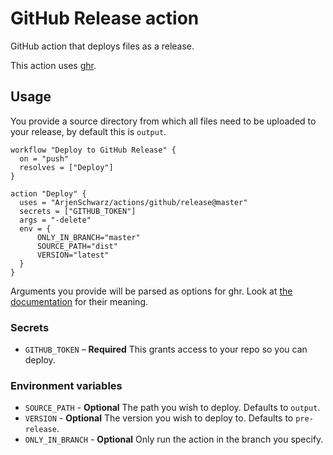 # GitHub Release action

GitHub action that deploys files as a release.

This action uses [ghr](https://github.com/tcnksm/ghr).

## Usage

You provide a source directory from which all files need to be uploaded to your release, by default this is `output`.

```hcl
workflow "Deploy to GitHub Release" {
  on = "push"
  resolves = ["Deploy"]
}

action "Deploy" {
  uses = "ArjenSchwarz/actions/github/release@master"
  secrets = ["GITHUB_TOKEN"]
  args = "-delete"
  env = {
      ONLY_IN_BRANCH="master"
      SOURCE_PATH="dist"
      VERSION="latest"
  }
}
```

Arguments you provide will be parsed as options for ghr. Look at [the documentation](https://github.com/tcnksm/ghr#options) for their meaning.

### Secrets

- `GITHUB_TOKEN` – **Required** This grants access to your repo so you can deploy.

### Environment variables

- `SOURCE_PATH` - **Optional** The path you wish to deploy. Defaults to `output`.
- `VERSION` - **Optional** The version you wish to deploy to. Defaults to `pre-release`.
- `ONLY_IN_BRANCH` - **Optional** Only run the action in the branch you specify.
